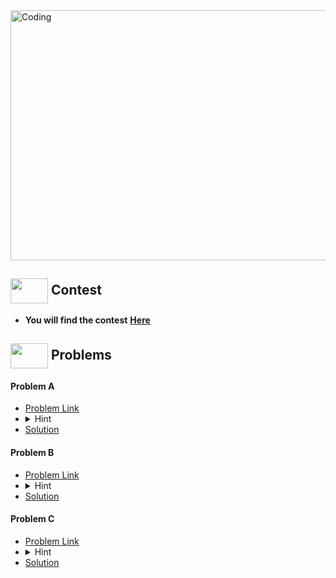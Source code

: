 <img alt="Coding" width="800px" height="400px" src="https://cdn.dribbble.com/users/1959912/screenshots/6463995/competition_dribbble.gif">

## <img src = "https://cdn.dribbble.com/users/2131993/screenshots/4948736/media/421d4ed2f3d23c73d64d20963f61f422.gif" align = "center" width = "60px" height = "40px"> Contest
- **You will find the contest** [**Here**](https://codeforces.com/contest/1862)


## <img src = "https://cdn.dribbble.com/users/1138721/screenshots/10809828/media/478d32b2e65c8c3194b7f2154e179231.gif" align = "center" width = "60px" height = "40px"> Problems

#### Problem A
- [Problem Link](https://codeforces.com/contest/1862/problem/A)
- <details> <summary> Hint</summary> Check column by column and check if there is any subsuquence v i k a . If yes then print yes otherwise print no </details>
- [Solution](https://github.com/khalid586/Live-and-Virtual-Contests/blob/main/LIve%20Contests/CF%20Round%20894/CF%201862A.cpp)

#### Problem B
- [Problem Link](https://codeforces.com/contest/1862/problem/B)
- <details> <summary> Hint</summary> If you find any element less than previous element then you have to perform any operation otherwise just print the array elements.</details>
- [Solution](https://github.com/khalid586/Live-and-Virtual-Contests/blob/main/LIve%20Contests/CF%20Round%20894/CF%201862B.cpp)

#### Problem C
- [Problem Link](https://codeforces.com/contest/1862/problem/C)
- <details> <summary> Hint</summary> 1. Think from backwards. <br>2. Think array index wise.</details>
- [Solution](https://github.com/khalid586/Live-and-Virtual-Contests/blob/main/LIve%20Contests/CF%20Round%20894/CF%201862C.cpp)